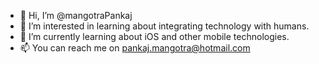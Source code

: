 - 👋 Hi, I’m @mangotraPankaj
- 👀 I’m interested in learning about integrating technology with humans.
- 🌱 I’m currently learning about iOS and other mobile technologies.
- 📫 You can reach me on pankaj.mangotra@hotmail.com

<!---
mangotraPankaj/mangotraPankaj is a ✨ special ✨ repository because its `README.md` (this file) appears on your GitHub profile.
You can click the Preview link to take a look at your changes.
--->
